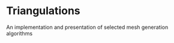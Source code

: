 Triangulations
==============

An implementation and presentation of selected mesh generation algorithms
